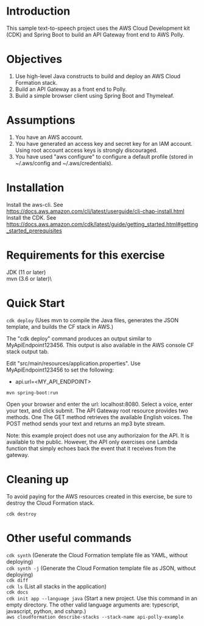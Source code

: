 # Introduction
This sample text-to-speech project uses the AWS Cloud Development kit (CDK) and Spring Boot to build an API Gateway front end to AWS Polly.

# Objectives
1. Use high-level Java constructs to build and deploy an AWS Cloud Formation stack. 
2. Build an API Gateway as a front end to Polly.
3. Build a simple browser client using Spring Boot and Thymeleaf.

# Assumptions
1. You have an AWS account.
2. You have generated an access key and secret key for an IAM account. Using root account access keys is strongly discouraged.
3. You have used "aws configure" to configure a default profile (stored in ~/.aws/config and ~/.aws/credentials).

# Installation
Install the aws-cli. See https://docs.aws.amazon.com/cli/latest/userguide/cli-chap-install.html \
Install the CDK. See https://docs.aws.amazon.com/cdk/latest/guide/getting_started.html#getting_started_prerequisites

# Requirements for this exercise
JDK (11 or later)\
mvn (3.6 or later)\

# Quick Start
`cdk deploy`  (Uses mvn to compile the Java files, generates the JSON template, and builds the CF stack in AWS.)

The "cdk deploy" command produces an output similar to MyApiEndpoint123456. This output is also available in the AWS console CF stack output tab. 

Edit "src/main/resources/application.properties". Use MyApiEndpoint123456 to set the following:
- api.url=<MY_API_ENDPOINT>

`mvn spring-boot:run`

Open your browser and enter the url: localhost:8080. Select a voice, enter your text, and click submit. The API Gateway root resource provides two methods. One 
The GET method retrieves the available English voices. The POST method sends your text and returns an mp3 byte stream.

Note: this example project does not use any authorizaion for the API. It is available to the public. However, the API only exercises one Lambda function that simply echoes back the event that it receives from the gateway.

# Cleaning up
To avoid paying for the AWS resources created in this exercise, be sure to destroy the Cloud Formation stack.

`cdk destroy`

# Other useful commands
`cdk synth` (Generate the Cloud Formation template file as YAML, without deploying)\
`cdk synth -j` (Generate the Cloud Formation template file as JSON, without deploying)\
`cdk diff`\
`cdk ls` (List all stacks in the application)\
`cdk docs`\
`cdk init app --language java` (Start a new project. Use this command in an empty directory. The other valid language arguments are: typescript, javascript, python, and csharp.)\
`aws cloudformation describe-stacks --stack-name api-polly-example`
